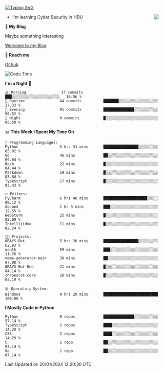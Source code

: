 [![Typing SVG](https://readme-typing-svg.herokuapp.com?font=Fira+Code&pause=1000&random=false&width=450&height=60&lines=Hello+%F0%9F%91%8B%F0%9F%8F%BB;I'm+JBNRZ)](https://git.io/typing-svg)

<a href="#">
  <img align="right" src="https://github-readme-stats.vercel.app/api?username=JBNRZ&show_icons=true&bg_color=15,f2f7fd,E0EAFC" />
</a>

- I'm learning Cyber Security in HDU

 **🌱 My Blog**

Maybe something interesting

[Welcome to my Blog](https://jbnrz.com.cn/)

 **💬 Reach me** 

[Github](https://github.com/JBNRZ)


<!--START_SECTION:waka-->
![Code Time](http://img.shields.io/badge/Code%20Time-272%20hrs%2023%20mins-blue)

**I'm a Night 🦉** 

```text
🌞 Morning                17 commits          ███░░░░░░░░░░░░░░░░░░░░░░   10.56 % 
🌆 Daytime                44 commits          ███████░░░░░░░░░░░░░░░░░░   27.33 % 
🌃 Evening                91 commits          ██████████████░░░░░░░░░░░   56.52 % 
🌙 Night                  9 commits           █░░░░░░░░░░░░░░░░░░░░░░░░   05.59 % 
```


📊 **This Week I Spent My Time On** 

```text
💬 Programming Languages: 
Python                   5 hrs 31 mins       ████████████████░░░░░░░░░   65.02 % 
Go                       46 mins             ██░░░░░░░░░░░░░░░░░░░░░░░   09.04 % 
Bash                     22 mins             █░░░░░░░░░░░░░░░░░░░░░░░░   04.44 % 
Markdown                 19 mins             █░░░░░░░░░░░░░░░░░░░░░░░░   03.84 % 
TypeScript               17 mins             █░░░░░░░░░░░░░░░░░░░░░░░░   03.43 % 

🔥 Editors: 
PyCharm                  6 hrs 48 mins       ████████████████████░░░░░   80.12 % 
GoLand                   1 hr 3 mins         ███░░░░░░░░░░░░░░░░░░░░░░   12.55 % 
WebStorm                 25 mins             █░░░░░░░░░░░░░░░░░░░░░░░░   05.09 % 
Intellijidea             11 mins             █░░░░░░░░░░░░░░░░░░░░░░░░   02.24 % 

🐱‍💻 Projects: 
0RAYS-Bot                5 hrs 20 mins       ████████████████░░░░░░░░░   62.93 % 
oauth                    59 mins             ███░░░░░░░░░░░░░░░░░░░░░░   11.76 % 
meme-generator-main      36 mins             ██░░░░░░░░░░░░░░░░░░░░░░░   07.08 % 
0RAYS-Bot-Red            21 mins             █░░░░░░░░░░░░░░░░░░░░░░░░   04.14 % 
chronocat-core           16 mins             █░░░░░░░░░░░░░░░░░░░░░░░░   03.19 % 

💻 Operating System: 
Windows                  8 hrs 29 mins       █████████████████████████   100.00 % 
```

**I Mostly Code in Python** 

```text
Python                   8 repos             ██████████████░░░░░░░░░░░   57.14 % 
TypeScript               2 repos             ████░░░░░░░░░░░░░░░░░░░░░   14.29 % 
CSS                      2 repos             ████░░░░░░░░░░░░░░░░░░░░░   14.29 % 
C                        1 repo              ██░░░░░░░░░░░░░░░░░░░░░░░   07.14 % 
Go                       1 repo              ██░░░░░░░░░░░░░░░░░░░░░░░   07.14 % 
```




 Last Updated on 20/01/2024 12:20:30 UTC
<!--END_SECTION:waka-->
